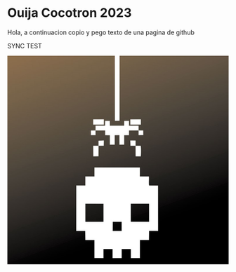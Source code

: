 # Ouija Cocotron 2023

Hola, a continuacion copio y pego texto de una pagina de github

SYNC TEST


![plot](/Imagenes/cartel_cocotron_old.jpg)
